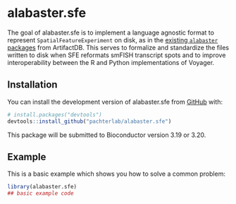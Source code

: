
# alabaster.sfe

<!-- badges: start -->
<!-- badges: end -->

The goal of alabaster.sfe is to implement a language agnostic format to represent `SpatialFeatureExperiment` on disk, as in the [existing `alabaster` packages](https://github.com/orgs/ArtifactDB/repositories) from ArtifactDB. This serves to formalize and standardize the files written to disk when SFE reformats smFISH transcript spots and to improve interoperability between the R and Python implementations of Voyager.

## Installation

You can install the development version of alabaster.sfe from [GitHub](https://github.com/) with:

``` r
# install.packages("devtools")
devtools::install_github("pachterlab/alabaster.sfe")
```

This package will be submitted to Bioconductor version 3.19 or 3.20.

## Example

This is a basic example which shows you how to solve a common problem:

``` r
library(alabaster.sfe)
## basic example code
```

